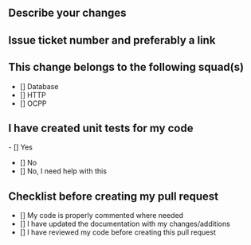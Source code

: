 ## Describe your changes

## Issue ticket number and preferably a link

## This change belongs to the following squad(s)
- [] Database
- [] HTTP
- [] OCPP


## I have created unit tests for my code
- [] Yes
- [] No
- [] No, I need help with this

## Checklist before creating my pull request
- [] My code is properly commented where needed
- [] I have updated the documentation with my changes/additions
- [] I have reviewed my code before creating this pull request
